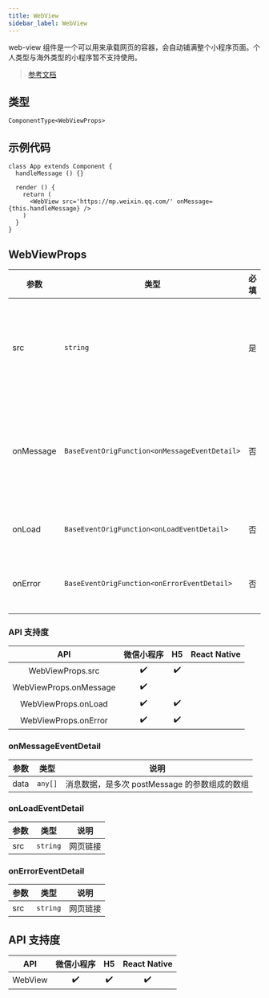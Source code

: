 ```yaml
---
title: WebView
sidebar_label: WebView
---
```


web-view 组件是一个可以用来承载网页的容器，会自动铺满整个小程序页面。个人类型与海外类型的小程序暂不支持使用。

> [参考文档](https://developers.weixin.qq.com/miniprogram/dev/component/web-view.html)

## 类型

```tsx
ComponentType<WebViewProps>
```

## 示例代码

```tsx
class App extends Component {
  handleMessage () {}
  
  render () {
    return (
      <WebView src='https://mp.weixin.qq.com/' onMessage={this.handleMessage} />
    )
  }
}
```

## WebViewProps

<table>
  <thead>
    <tr>
      <th>参数</th>
      <th>类型</th>
      <th style={{ textAlign: "center"}}>必填</th>
      <th>说明</th>
    </tr>
  </thead>
  <tbody>
    <tr>
      <td>src</td>
      <td><code>string</code></td>
      <td style={{ textAlign: "center"}}>是</td>
      <td>webview 指向网页的链接。可打开关联的公众号的文章，其它网页需登录小程序管理后台配置业务域名。</td>
    </tr>
    <tr>
      <td>onMessage</td>
      <td><code>BaseEventOrigFunction&lt;onMessageEventDetail&gt;</code></td>
      <td style={{ textAlign: "center"}}>否</td>
      <td>网页向小程序 postMessage 时，会在特定时机（小程序后退、组件销毁、分享）触发并收到消息。e.detail = {`{ data }`}</td>
    </tr>
    <tr>
      <td>onLoad</td>
      <td><code>BaseEventOrigFunction&lt;onLoadEventDetail&gt;</code></td>
      <td style={{ textAlign: "center"}}>否</td>
      <td>网页加载成功时候触发此事件。e.detail = {`{ src }`}</td>
    </tr>
    <tr>
      <td>onError</td>
      <td><code>BaseEventOrigFunction&lt;onErrorEventDetail&gt;</code></td>
      <td style={{ textAlign: "center"}}>否</td>
      <td>网页加载失败的时候触发此事件。e.detail = {`{ src }`}</td>
    </tr>
  </tbody>
</table>

### API 支持度

| API | 微信小程序 | H5 | React Native |
| :---: | :---: | :---: | :---: |
| WebViewProps.src | ✔️ | ✔️ |  |
| WebViewProps.onMessage | ✔️ |  |  |
| WebViewProps.onLoad | ✔️ | ✔️ |  |
| WebViewProps.onError | ✔️ | ✔️ |  |

### onMessageEventDetail

<table>
  <thead>
    <tr>
      <th>参数</th>
      <th>类型</th>
      <th>说明</th>
    </tr>
  </thead>
  <tbody>
    <tr>
      <td>data</td>
      <td><code>any[]</code></td>
      <td>消息数据，是多次 postMessage 的参数组成的数组</td>
    </tr>
  </tbody>
</table>

### onLoadEventDetail

<table>
  <thead>
    <tr>
      <th>参数</th>
      <th>类型</th>
      <th>说明</th>
    </tr>
  </thead>
  <tbody>
    <tr>
      <td>src</td>
      <td><code>string</code></td>
      <td>网页链接</td>
    </tr>
  </tbody>
</table>

### onErrorEventDetail

<table>
  <thead>
    <tr>
      <th>参数</th>
      <th>类型</th>
      <th>说明</th>
    </tr>
  </thead>
  <tbody>
    <tr>
      <td>src</td>
      <td><code>string</code></td>
      <td>网页链接</td>
    </tr>
  </tbody>
</table>

## API 支持度

| API | 微信小程序 | H5 | React Native |
| :---: | :---: | :---: | :---: |
| WebView | ✔️ | ✔️ | ✔️ |
